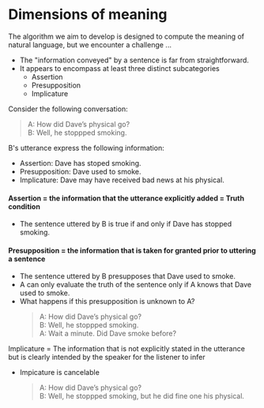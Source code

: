 # Dimensions of meaning 

The algorithm we aim to develop is designed to compute the meaning of natural language, but we encounter a challenge ... 

- The "information conveyed" by a sentence is far from straightforward.
- It appears to encompass at least three distinct subcategories
  - Assertion
  - Presupposition
  - Implicature

Consider the following conversation: 

> A: How did Dave’s physical go? <br>
> B: Well, he stoppped smoking.

B's utterance express the following information: 

- Assertion: Dave has stoped smoking. 
- Presupposition: Dave used to smoke.
- Implicature: Dave may have received bad news at his physical.

#### Assertion = the information that the utterance explicitly added = Truth condition

- The sentence uttered by B is true if and only if Dave has stopped smoking. 

#### Presupposition = the information that is taken for granted prior to uttering a sentence

- The sentence uttered by B presupposes that Dave used to smoke.
- A can only evaluate the truth of the sentence only if A knows that Dave used to smoke.
- What happens if this presupposition is unknown to A?
  > A: How did Dave’s physical go? <br>
  > B: Well, he stoppped smoking. <br>
  > A: Wait a minute. Did Dave smoke before? 

Implicature = The information that is not explicitly stated in the utterance but is clearly intended by the speaker for the listener to infer 

- Impicature is cancelable
  > A: How did Dave’s physical go? <br>
  > B: Well, he stoppped smoking, but he did fine one his physical. 



